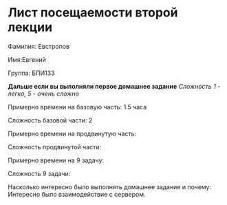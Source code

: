 # Лист посещаемости второй лекции

Фамилия: Евстропов 

Имя:Евгений

Группа: БПИ133

**Дальше если вы выполняли первое домашнее задание**
*Сложность 1 - легко, 5 - очень сложно*

Примерно времени на базовую часть: 1.5 часа

Сложность базовой части: 2

Примерно времени на продвинутую часть:

Сложность продвинутой части:

Примерно времени на 9 задачу:

Сложность 9 задачи:

Насколько интересно было выполнять домашнее задание и почему: Интересно было взаимодействие с сервером. 

